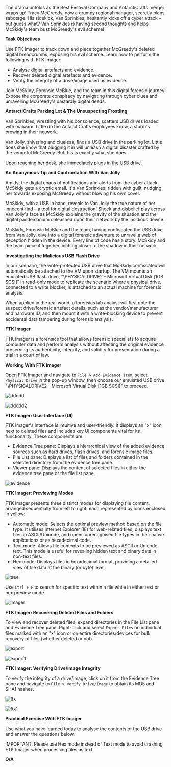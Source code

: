The drama unfolds as the Best Festival Company and AntarctiCrafts merger wraps up! Tracy McGreedy, 
now a grumpy regional manager, secretly plans sabotage. His sidekick, Van Sprinkles, hesitantly kicks off a cyber attack – but guess what? Van Sprinkles is having second thoughts and helps McSkidy's team bust McGreedy's evil scheme!

**Task Objectives**

Use FTK Imager to track down and piece together McGreedy's deleted digital breadcrumbs, exposing his evil scheme. Learn how to perform the following with FTK Imager:

- Analyse digital artefacts and evidence.
- Recover deleted digital artefacts and evidence.
- Verify the integrity of a drive/image used as evidence.

Join McSkidy, Forensic McBlue, and the team in this digital forensic journey! Expose the corporate conspiracy by navigating through cyber clues and unravelling McGreedy's dastardly digital deeds.

**AntarctiCrafts Parking Lot & The Unsuspecting Frostling**

Van Sprinkles, wrestling with his conscience, scatters USB drives loaded with malware. Little do the AntarctiCrafts employees know, a storm's brewing in their network.

Van Jolly, shivering and clueless, finds a USB drive in the parking lot. Little does she know that plugging it in will unleash a digital disaster crafted by the vengeful McGreedy. But this is exactly what she does.

Upon reaching her desk, she immediately plugs in the USB drive.

**An Anonymous Tip and Confrontation With Van Jolly**

Amidst the digital chaos of notifications and alerts from the cyber attack, McSkidy gets a cryptic email. It's Van Sprinkles, ridden with guilt, nudging her towards exposing McGreedy without blowing his own cover.

McSkidy, with a USB in hand, reveals to Van Jolly the true nature of her innocent find – a tool for digital destruction! Shock and disbelief play across Van Jolly's face as McSkidy explains the gravity of the situation and the digital pandemonium unleashed upon their network by the insidious device.

McSkidy, Forensic McBlue and the team, having confiscated the USB drive from Van Jolly, dive into a digital forensic adventure to unravel a web of deception hidden in the device. Every line of code has a story. McSkidy and the team piece it together, inching closer to the shadow in their network.

**Investigating the Malicious USB Flash Drive**

In our scenario, the write-protected USB drive that McSkidy confiscated will automatically be attached to the VM upon startup. The VM mounts an emulated USB flash drive, "\\PHYSICALDRIVE2 - Microsoft Virtual Disk [1GB SCSI]" in read-only mode to replicate the scenario where a physical drive, connected to a write blocker, is attached to an actual machine for forensic analysis.

When applied in the real world, a forensics lab analyst will first note the suspect drive/forensic artefact details, such as the vendor/manufacturer and hardware ID, and then mount it with a write-blocking device to prevent accidental data tampering during forensic analysis.

**FTK Imager**

FTK Imager is a forensics tool that allows forensic specialists to acquire computer data and perform analysis without affecting the original evidence, preserving its authenticity, integrity, and validity for presentation during a trial in a court of law.

**Working With FTK Imager**

Open FTK Imager and navigate to ```File > Add Evidence Item```, select ```Physical Drive``` in the pop-up window, then choose our emulated USB drive "\\PHYSICALDRIVE2 - Microsoft Virtual Disk [1GB SCSI]" to proceed.

![ddddd](https://github.com/schoto/Advent-of-Cyber-2023/assets/69323411/7ddfebd6-47e7-4ab3-b7be-774317a37f38)

![ddddd2](https://github.com/schoto/Advent-of-Cyber-2023/assets/69323411/28d4d39c-92b5-4bb2-953f-8bf96b18714b)

**FTK Imager: User Interface (UI)**


FTK Imager's interface is intuitive and user-friendly. It displays an "x" icon next to deleted files and includes key UI components vital for its functionality. These components are:

- Evidence Tree pane: Displays a hierarchical view of the added evidence sources such as hard drives, flash drives, and forensic image files.
- File List pane: Displays a list of files and folders contained in the selected directory from the evidence tree pane.
- Viewer pane: Displays the content of selected files in either the evidence tree pane or the file list pane.

![evidence](https://github.com/schoto/Advent-of-Cyber-2023/assets/69323411/82637b4c-f273-4b4f-b493-c5e4e00f02eb)

**FTK Imager: Previewing Modes**

FTK Imager presents three distinct modes for displaying file content, arranged sequentially from left to right, each represented by icons enclosed in yellow:

- Automatic mode: Selects the optimal preview method based on the file type. It utilises Internet Explorer (IE) for web-related files, displays text files in ASCII/Unicode, and opens unrecognised file types in their native applications or as hexadecimal code.
- Text mode: Allows file contents to be previewed as ASCII or Unicode text. This mode is useful for revealing hidden text and binary data in non-text files.
- Hex mode: Displays files in hexadecimal format, providing a detailed view of file data at the binary (or byte) level.

![tree](https://github.com/schoto/Advent-of-Cyber-2023/assets/69323411/90885749-5454-4393-ac80-04e30cb90482)

Use ```Ctrl + F``` to search for specific text within a file while in either text or hex preview mode.

![imager](https://github.com/schoto/Advent-of-Cyber-2023/assets/69323411/2af5a237-b1e2-4fe4-8056-fdac92cdd3f9)

**FTK Imager: Recovering Deleted Files and Folders**

To view and recover deleted files, expand directories in the File List pane and Evidence Tree pane. Right-click and select ```Export Files``` on individual files marked with an "x" icon or on entire directories/devices for bulk recovery of files (whether deleted or not).

![export](https://github.com/schoto/Advent-of-Cyber-2023/assets/69323411/f9b6f222-10fc-4485-99c0-bf2cd5f76598)

![export1](https://github.com/schoto/Advent-of-Cyber-2023/assets/69323411/77d3d536-71d8-449d-980a-0d286b50da57)

**FTK Imager: Verifying Drive/Image Integrity**

To verify the integrity of a drive/image, click on it from the Evidence Tree pane and navigate to ```File > Verify Drive/Image``` to obtain its MD5 and SHA1 hashes.

![ftx](https://github.com/schoto/Advent-of-Cyber-2023/assets/69323411/ed8d6ef1-8d38-4671-b707-071f6967faa7)

![ftx1](https://github.com/schoto/Advent-of-Cyber-2023/assets/69323411/9ee9df15-bc30-4e39-a67c-89f5aa684b50)

**Practical Exercise With FTK Imager**

Use what you have learned today to analyse the contents of the USB drive and answer the questions below.

IMPORTANT: Please use Hex mode instead of Text mode to avoid crashing FTK Imager when processing files as text.

**Q/A**

